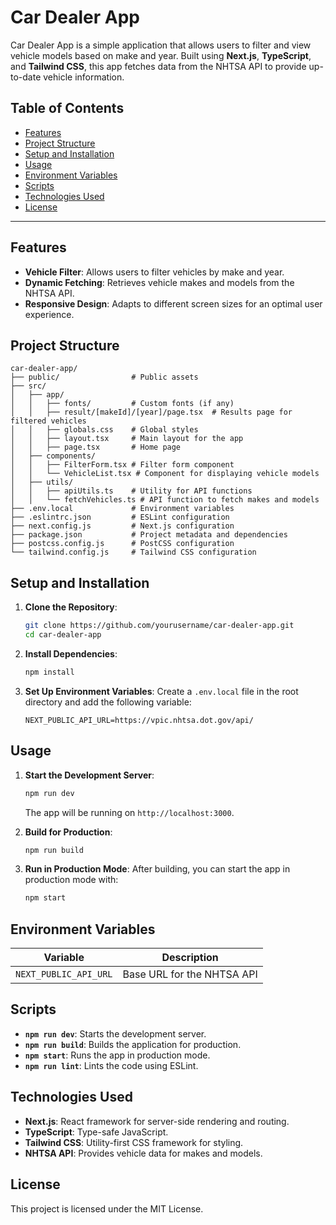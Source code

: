 # Car Dealer App

Car Dealer App is a simple application that allows users to filter and view vehicle models based on make and year. Built using **Next.js**, **TypeScript**, and **Tailwind CSS**, this app fetches data from the NHTSA API to provide up-to-date vehicle information.

## Table of Contents

- [Features](#features)
- [Project Structure](#project-structure)
- [Setup and Installation](#setup-and-installation)
- [Usage](#usage)
- [Environment Variables](#environment-variables)
- [Scripts](#scripts)
- [Technologies Used](#technologies-used)
- [License](#license)

---

## Features

- **Vehicle Filter**: Allows users to filter vehicles by make and year.
- **Dynamic Fetching**: Retrieves vehicle makes and models from the NHTSA API.
- **Responsive Design**: Adapts to different screen sizes for an optimal user experience.

## Project Structure

```
car-dealer-app/
├── public/                # Public assets
├── src/
│   ├── app/
│   │   ├── fonts/         # Custom fonts (if any)
│   │   ├── result/[makeId]/[year]/page.tsx  # Results page for filtered vehicles
│   │   ├── globals.css    # Global styles
│   │   ├── layout.tsx     # Main layout for the app
│   │   ├── page.tsx       # Home page
│   ├── components/
│   │   ├── FilterForm.tsx # Filter form component
│   │   └── VehicleList.tsx # Component for displaying vehicle models
│   ├── utils/
│   │   ├── apiUtils.ts    # Utility for API functions
│   │   └── fetchVehicles.ts # API function to fetch makes and models
├── .env.local             # Environment variables
├── .eslintrc.json         # ESLint configuration
├── next.config.js         # Next.js configuration
├── package.json           # Project metadata and dependencies
├── postcss.config.js      # PostCSS configuration
└── tailwind.config.js     # Tailwind CSS configuration
```

## Setup and Installation

1. **Clone the Repository**:
   ```bash
   git clone https://github.com/yourusername/car-dealer-app.git
   cd car-dealer-app
   ```

2. **Install Dependencies**:
   ```bash
   npm install
   ```

3. **Set Up Environment Variables**:
   Create a `.env.local` file in the root directory and add the following variable:
   ```plaintext
   NEXT_PUBLIC_API_URL=https://vpic.nhtsa.dot.gov/api/
   ```

## Usage

1. **Start the Development Server**:
   ```bash
   npm run dev
   ```
   The app will be running on `http://localhost:3000`.

2. **Build for Production**:
   ```bash
   npm run build
   ```

3. **Run in Production Mode**:
   After building, you can start the app in production mode with:
   ```bash
   npm start
   ```

## Environment Variables

| Variable               | Description                                     |
|------------------------|-------------------------------------------------|
| `NEXT_PUBLIC_API_URL`  | Base URL for the NHTSA API                      |

## Scripts

- **`npm run dev`**: Starts the development server.
- **`npm run build`**: Builds the application for production.
- **`npm start`**: Runs the app in production mode.
- **`npm run lint`**: Lints the code using ESLint.

## Technologies Used

- **Next.js**: React framework for server-side rendering and routing.
- **TypeScript**: Type-safe JavaScript.
- **Tailwind CSS**: Utility-first CSS framework for styling.
- **NHTSA API**: Provides vehicle data for makes and models.

## License

This project is licensed under the MIT License.
